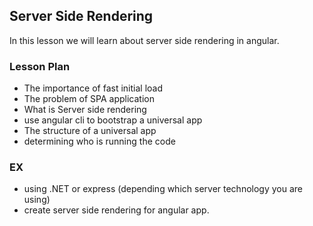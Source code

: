 ## Server Side Rendering

In this lesson we will learn about server side rendering in angular.

### Lesson Plan

- The importance of fast initial load
- The problem of SPA application
- What is Server side rendering
- use angular cli to bootstrap a universal app
- The structure of a universal app
- determining who is running the code

### EX

- using .NET or express (depending which server technology you are using)
- create server side rendering for angular app.